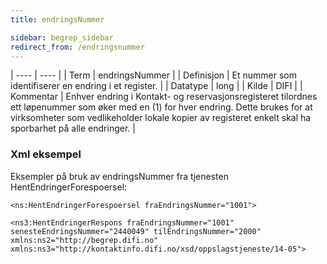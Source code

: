 ```yaml
---
title: endringsNummer

sidebar: begrep_sidebar
redirect_from: /endringsnummer
---
```


| ---- | ---- |
| Term | endringsNummer |
| Definisjon | Et nummer som identifiserer en endring i et register. |
| Datatype | long |
| Kilde | DIFI |
| Kommentar | Enhver endring i Kontakt- og reservasjonsregisteret tilordnes ett løpenummer som øker med en (1) for hver endring. Dette brukes for at virksomheter som vedlikeholder lokale kopier av registeret enkelt skal ha sporbarhet på alle endringer. | 

### Xml eksempel

Eksempler på bruk av endringsNummer fra tjenesten HentEndringerForespoersel:

```
<ns:HentEndringerForespoersel fraEndringsNummer="1001">
```

```
<ns3:HentEndringerRespons fraEndringsNummer="1001" senesteEndringsNummer="2440049" tilEndringsNummer="2000" xmlns:ns2="http://begrep.difi.no" xmlns:ns3="http://kontaktinfo.difi.no/xsd/oppslagstjeneste/14-05">
```



